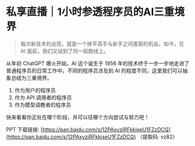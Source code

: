 # 私享直播｜1小时参透程序员的AI三重境界

> 每次新技术的出现，就是一个抹平高手与新手之间差距的机会。如今，在 AI 面前，我们又站到了同一起跑线上。

从年初 ChatGPT 爆火开始，AI 这个诞生于 1956 年的技术终于一步一步地走进了普通程序员的日常工作中。不同的程序员涉及到 AI 的程度不同，这里我们可以抽象总结为三重境界。

1.  作为用户的程序员
2.  作为 API 调用者的程序员
3.  作为模型调教者的程序员

快来看看你正处在哪个阶段，并可以往哪个方向尝试与努力吧！

PPT 下载链接: [https://pan.baidu.com/s/12PAxvziRFkkjseU1FZzDCQ](https://pan.baidu.com/s/12PAxvziRFkkjseU1FZzDCQ) （提取码: vz82）
    